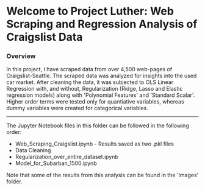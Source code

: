 # Welcome to Project Luther: Web Scraping and Regression Analysis of Craigslist Data

### <a name="overview"></a>Overview

In this project, I have scraped data from over 4,500 web-pages of Craigslist-Seattle. The scraped data was analyzed for insights into the used car market. After cleaning the data, it was subjected to OLS Linear Regression with, and without, Regularization (Ridge, Lasso and Elastic regression models) along with 'Polynomial Features' and 'Standard Scalar'. Higher order terms were tested only for quantiative variables, whereas dummy variables were created for categorical variables.

---

The Jupyter Notebook files in this folder can be followed in the following order:

* Web_Scraping_Craigslist.ipynb - Results saved as two .pkl files
* Data Cleaning
* Regularization_over_entire_dataset.ipynb
* Model_for_Subarban_1500.ipynb

Note that some of the results from this analysis can be found in the 'Images' folder.
